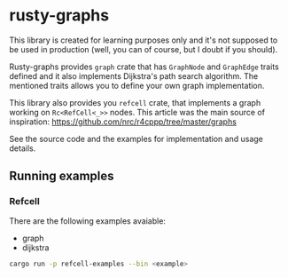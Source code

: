 # rusty-graphs
This library is created for learning purposes only and it's not supposed to be used in production
(well, you can of course, but I doubt if you should).

Rusty-graphs provides `graph` crate that has `GraphNode` and `GraphEdge` traits defined
and it also implements Dijkstra's path search algorithm. The mentioned traits allows you to define your own
graph implementation.

This library also provides you `refcell` crate, that implements a graph working on `Rc<RefCell<_>>` nodes.
This article was the main source of inspiration: https://github.com/nrc/r4cppp/tree/master/graphs

See the source code and the examples for implementation and usage details.

## Running examples
### Refcell
There are the following examples avaiable:
- graph
- dijkstra

```bash
cargo run -p refcell-examples --bin <example>
```
